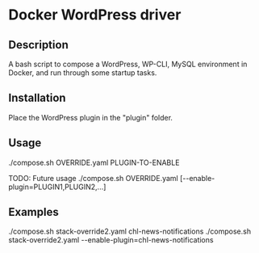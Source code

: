 # Docker WordPress driver

Description
---
A bash script to compose a WordPress, WP-CLI, MySQL environment in Docker, and run through some startup tasks.

Installation
---
Place the WordPress plugin in the "plugin" folder.


Usage
---
./compose.sh OVERRIDE.yaml PLUGIN-TO-ENABLE

TODO: Future usage
./compose.sh OVERRIDE.yaml [--enable-plugin=PLUGIN1,PLUGIN2,...]


## Examples
./compose.sh stack-override2.yaml chl-news-notifications
./compose.sh stack-override2.yaml --enable-plugin=chl-news-notifications
